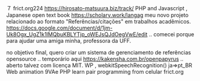 ７ frict.org224 https://hirosato-matsuura.biz/track/ PHP and Javascript , Japanese open text book https://scholary.work/langag meu novo projeto relacionado ao formato "Referências/citações" em trabalhos acadêmicos.
https://docs.google.com/document/d/1jm-Uk8Ogx_UgZ1k1lMQbuKBLYTjp_oWEJsQJdOegVwE/edit
.. comecei porque para ajudar uma amiga minha, professora da UFF.

no objetivo final, quero criar um sistema de gerenciamento de referências opensource .. temporário aqui https://kakensha.com.br/openpapyrus .. aberto talvez com licença MIT.
 WP , webkitSpeechRecognition() ja⇒pt_BR Web animation 9VAe  PHP learn pair programming from celular
frict.org
